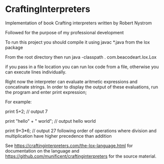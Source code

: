 # CraftingInterpreters
Implementation of book Crafting interpreters written by Robert Nystrom

Followed for the purpose of my professional development

To run this project you should compile it using javac *.java from the lox package

From the root directory then run java -classpath . com.beacodeart.lox.Lox

if you pass in a file location you can run lox code from a file, otherwise you can execute lines individually.

Right now the interpreter can evaluate aritmetic expressions and concatinate strings. In order to display the output of these evaluations, run the program and enter print expression;

For example:

print 5+2; // output 7

print "hello" + " world"; // output hello world

print 9+3*6; // output 27 following order of operations where division and multiplication have higher precedence than addition

See https://craftinginterpreters.com/the-lox-language.html for documentation on the language and https://github.com/munificent/craftinginterpreters for the source material.
